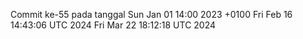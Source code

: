 Commit ke-55 pada tanggal Sun Jan 01 14:00 2023 +0100
Fri Feb 16 14:43:06 UTC 2024
Fri Mar 22 18:12:18 UTC 2024
